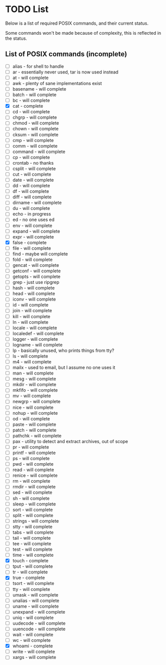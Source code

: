 # TODO List

Below is a list of required POSIX commands, and their current status.

Some commands won't be made because of complexity, this is reflected in the status.

## List of POSIX commands (incomplete)

- [ ] alias - for shell to handle
- [ ] ar - essentially never used, tar is now used instead
- [ ] at - will complete
- [ ] awk - plenty of sane implementations exist
- [ ] basename - will complete
- [ ] batch - will complete
- [ ] bc - will complete
- [x] cat - complete
- [ ] cd - will complete
- [ ] chgrp - will complete
- [ ] chmod - will complete
- [ ] chown - will complete
- [ ] cksum - will complete
- [ ] cmp - will complete
- [ ] comm - will complete
- [ ] command - will complete
- [ ] cp - will complete
- [ ] crontab - no thanks
- [ ] csplit - will complete
- [ ] cut - will complete
- [ ] date - will complete
- [ ] dd - will complete
- [ ] df - will complete
- [ ] diff - will complete
- [ ] dirname - will complete
- [ ] du - will complete
- [ ] echo - in progress
- [ ] ed - no one uses ed
- [ ] env - will complete
- [ ] expand - will complete
- [ ] expr - will complete
- [x] false - complete
- [ ] file - will complete
- [ ] find - maybe will complete
- [ ] fold - will complete
- [ ] gencat - will complete
- [ ] getconf - will complete
- [ ] getopts - will complete
- [ ] grep - just use ripgrep
- [ ] hash - will complete
- [ ] head - will complete
- [ ] iconv - will complete
- [ ] id - will complete
- [ ] join - will complete
- [ ] kill - will complete
- [ ] ln - will complete
- [ ] locale - will complete
- [ ] localedef - will complete
- [ ] logger - will complete
- [ ] logname - will complete
- [ ] lp - basically unused, who prints things from tty?
- [ ] ls - will complete
- [ ] m4 - will complete
- [ ] mailx - used to email, but I assume no one uses it
- [ ] man - will complete
- [ ] mesg - will complete
- [ ] mkdir - will complete
- [ ] mkfifo - will complete
- [ ] mv - will complete
- [ ] newgrp - will complete
- [ ] nice - will complete
- [ ] nohup - will complete
- [ ] od - will complete
- [ ] paste - will complete
- [ ] patch - will complete
- [ ] pathchk - will complete
- [ ] pax - utility to detect and extract archives, out of scope
- [ ] pr - will complete
- [ ] printf - will complete
- [ ] ps - will complete
- [ ] pwd - will complete
- [ ] read - will complete
- [ ] renice - will complete
- [ ] rm - will complete
- [ ] rmdir - will complete
- [ ] sed - will complete
- [ ] sh - will complete
- [ ] sleep - will complete
- [ ] sort - will complete
- [ ] split - will complete
- [ ] strings - will complete
- [ ] stty - will complete
- [ ] tabs - will complete
- [ ] tail - will complete
- [ ] tee - will complete
- [ ] test - will complete
- [ ] time - will complete
- [x] touch - complete
- [ ] tput - will complete
- [ ] tr - will complete
- [x] true - complete
- [ ] tsort - will complete
- [ ] tty - will complete
- [ ] umask - will complete
- [ ] unalias - will complete
- [ ] uname - will complete
- [ ] unexpand - will complete
- [ ] uniq - will complete
- [ ] uudecode - will complete
- [ ] uuencode - will complete
- [ ] wait - will complete
- [ ] wc - will complete
- [x] whoami - complete
- [ ] write - will complete
- [ ] xargs - will complete